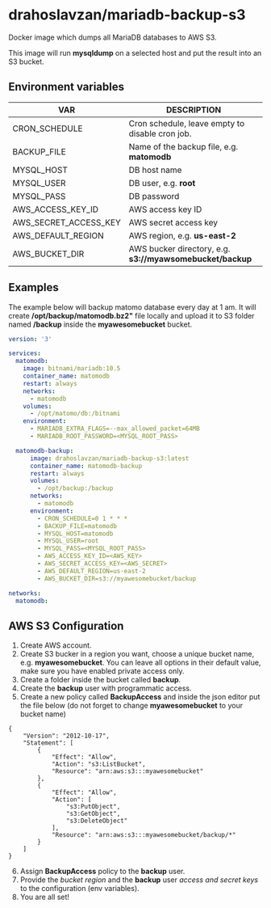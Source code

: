 # drahoslavzan/mariadb-backup-s3

Docker image which dumps all MariaDB databases to AWS S3.

This image will run **mysqldump** on a selected host and put the result into an S3 bucket.

## Environment variables

|           VAR           |          DESCRIPTION         |
|-------------------------|------------------------------|
|  CRON_SCHEDULE          | Cron schedule, leave empty to disable cron job. |
|  BACKUP_FILE            | Name of the backup file, e.g. **matomodb** |
|  MYSQL_HOST             | DB host name |
|  MYSQL_USER             | DB user, e.g. **root** |
|  MYSQL_PASS             | DB password |
|  AWS_ACCESS_KEY_ID      | AWS access key ID |
|  AWS_SECRET_ACCESS_KEY  | AWS secret access key |
|  AWS_DEFAULT_REGION     | AWS region, e.g. **us-east-2** |
|  AWS_BUCKET_DIR         | AWS bucker directory, e.g. **s3://myawsomebucket/backup** |

## Examples

The example below will backup matomo database every day at 1 am. It will create **/opt/backup/matomodb.bz2"** file locally and upload it to S3 folder named **/backup** inside the **myawesomebucket** bucket.

```yml
version: '3'

services:
  matomodb:
    image: bitnami/mariadb:10.5
    container_name: matomodb
    restart: always
    networks:
      - matomodb
    volumes:
      - /opt/matomo/db:/bitnami
    environment:
      - MARIADB_EXTRA_FLAGS=--max_allowed_packet=64MB
      - MARIADB_ROOT_PASSWORD=<MYSQL_ROOT_PASS>

  matomodb-backup:
      image: drahoslavzan/mariadb-backup-s3:latest
      container_name: matomodb-backup
      restart: always
      volumes:
        - /opt/backup:/backup
      networks:
        - matomodb
      environment:
        - CRON_SCHEDULE=0 1 * * *
        - BACKUP_FILE=matomodb
        - MYSQL_HOST=matomodb
        - MYSQL_USER=root
        - MYSQL_PASS=<MYSQL_ROOT_PASS>
        - AWS_ACCESS_KEY_ID=<AWS_KEY>
        - AWS_SECRET_ACCESS_KEY=<AWS_SECRET>
        - AWS_DEFAULT_REGION=us-east-2
        - AWS_BUCKET_DIR=s3://myawesomebucket/backup

networks:
  matomodb:
```

## AWS S3 Configuration

1. Create AWS account.
2. Create S3 bucker in a region you want, choose a unique bucket name, e.g. **myawesomebucket**. You can leave all options in their default value, make sure you have enabled private access only.
3. Create a folder inside the bucket called **backup**.
4. Create the **backup** user with programmatic access.
5. Create a new policy called **BackupAccess** and inside the json editor put the file below (do not forget to change **myawesomebucket** to your bucket name)

```
{
    "Version": "2012-10-17",
    "Statement": [
        {
            "Effect": "Allow",
            "Action": "s3:ListBucket",
            "Resource": "arn:aws:s3:::myawesomebucket"
        },
        {
            "Effect": "Allow",
            "Action": [
                "s3:PutObject",
                "s3:GetObject",
                "s3:DeleteObject"
            ],
            "Resource": "arn:aws:s3:::myawesomebucket/backup/*"
        }
    ]
}
```
6. Assign **BackupAccess** policy to the **backup** user.
7. Provide the *bucket region* and the **backup** user *access and secret keys* to the configuration (env variables).
8. You are all set!
